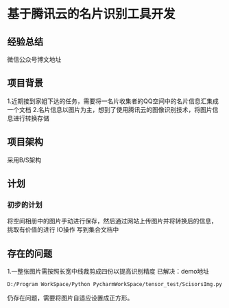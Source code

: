 # 基于腾讯云的名片识别工具开发 #

## 经验总结 ##
微信公众号博文地址

## 项目背景 ##
1.近期接到家姐下达的任务，需要将一名片收集者的QQ空间中的名片信息汇集成一个文档
2.名片信息以图片为主，想到了使用腾讯云的图像识别技术，将图片信息进行转换存储

## 项目架构 ##
采用B/S架构

## 计划 ##
### 初步的计划 ###
将空间相册中的图片手动进行保存，然后通过网站上传图片并将转换后的信息，
挑取有价值的进行 IO操作 写到集合文档中

## 存在的问题 ##
1.一整张图片需按照长宽中线裁剪成四份以提高识别精度
已解决：demo地址

```
D:/Program WorkSpace/Python PycharmWorkSpace/tensor_test/ScisorsImg.py
```
仍存在问题，需要将图片自适应设置成正方形。

